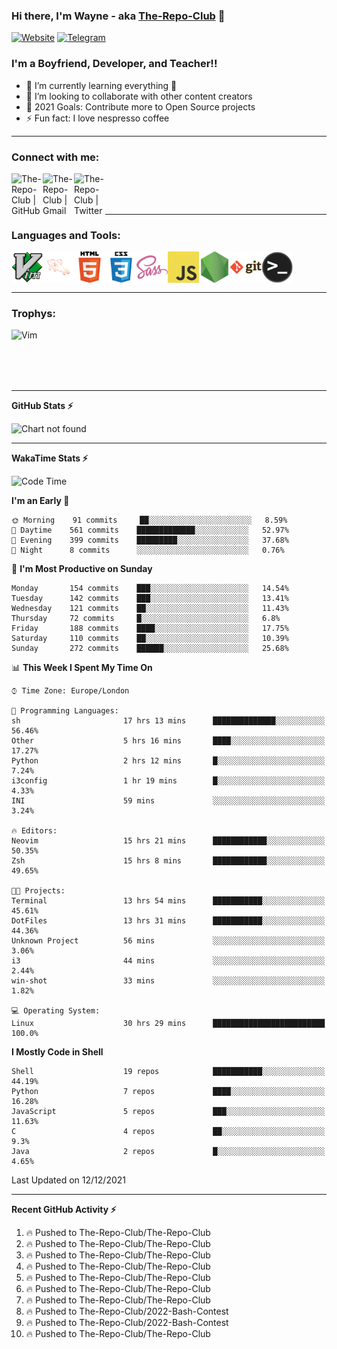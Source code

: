 ### Hi there, I'm Wayne - aka [The-Repo-Club][website] 👋

[![Website](https://img.shields.io/website?label=github.com/The-Repo-Club/&color=orange&style=flat-square&url=https://github.com/The-Repo-Club/)][website]
[![Telegram](https://img.shields.io/badge/Chat%20on-Telegram-orange.svg?color=orange&logo=telegram&style=flat-square)][telegram]

### I'm a Boyfriend, Developer, and Teacher!!

- 🌱 I’m currently learning everything 🤣
- 👯 I’m looking to collaborate with other content creators
- 🥅 2021 Goals: Contribute more to Open Source projects
- ⚡ Fun fact: I love nespresso coffee

---
### Connect with me:

[<img align="left" alt="The-Repo-Club | GitHub" width="50px" src="https://img.icons8.com/nolan/64/github.png" />][website]
[<img align="left" alt="The-Repo-Club | Gmail" width="50px" src="https://img.icons8.com/nolan/64/gmail.png" />][email]
[<img align="left" alt="The-Repo-Club | Twitter" width="50px" src="https://img.icons8.com/nolan/64/telegram-app.png" />][telegram]

[website]: https://github.com/The-Repo-Club/
[email]: mailto:wayne6324@gmail.com
[telegram]: https://t.me/TheRepoClub

<br />
<br />
<br />

---
### Languages and Tools:

<img align="left" alt="Vim" width="50px" src="https://raw.githubusercontent.com/github/explore/80688e429a7d4ef2fca1e82350fe8e3517d3494d/topics/vim/vim.png" />
<img align="left" alt="Fish" width="50px" src="https://raw.githubusercontent.com/github/explore/80688e429a7d4ef2fca1e82350fe8e3517d3494d/topics/fish/fish.png" />
<img align="left" alt="HTML5" width="50px" src="https://raw.githubusercontent.com/github/explore/80688e429a7d4ef2fca1e82350fe8e3517d3494d/topics/html/html.png" />
<img align="left" alt="CSS3" width="50px" src="https://raw.githubusercontent.com/github/explore/80688e429a7d4ef2fca1e82350fe8e3517d3494d/topics/css/css.png" />
<img align="left" alt="Sass" width="50px" src="https://raw.githubusercontent.com/github/explore/80688e429a7d4ef2fca1e82350fe8e3517d3494d/topics/sass/sass.png" />
<img align="left" alt="JavaScript" width="50px" src="https://raw.githubusercontent.com/github/explore/80688e429a7d4ef2fca1e82350fe8e3517d3494d/topics/javascript/javascript.png" />
<img align="left" alt="Node.js" width="50px" src="https://raw.githubusercontent.com/github/explore/80688e429a7d4ef2fca1e82350fe8e3517d3494d/topics/nodejs/nodejs.png" />
<img align="left" alt="Git" width="50px" src="https://raw.githubusercontent.com/github/explore/80688e429a7d4ef2fca1e82350fe8e3517d3494d/topics/git/git.png" />
<img align="left" alt="Terminal" width="50px" src="https://raw.githubusercontent.com/github/explore/80688e429a7d4ef2fca1e82350fe8e3517d3494d/topics/terminal/terminal.png" />

<br />
<br />
<br />

---
### Trophys:

<img align="left" alt="Vim" width="1200px" src="https://github-profile-trophy.vercel.app/?username=The-Repo-Club&theme=dracula&margin-w=8&margin-h=8&column=8" />

---

<br />
<br />
<br />
<br />

---
**GitHub Stats ⚡**

![Chart not found](https://github-readme-stats.vercel.app/api?username=The-Repo-Club&theme=tokyonight&show_icons=true&count_private=true&hide_border=true&include_all_commits=true&custom_title=The-Repo-Club%27s+GitHub+Stats)


---
**WakaTime Stats ⚡**

<!--START_SECTION:waka-->
![Code Time](http://img.shields.io/badge/Code%20Time-290%20hrs%2035%20mins-blue)

**I'm an Early 🐤** 

```text
🌞 Morning    91 commits     ██░░░░░░░░░░░░░░░░░░░░░░░   8.59% 
🌆 Daytime    561 commits    █████████████░░░░░░░░░░░░   52.97% 
🌃 Evening    399 commits    █████████░░░░░░░░░░░░░░░░   37.68% 
🌙 Night      8 commits      ░░░░░░░░░░░░░░░░░░░░░░░░░   0.76%

```
📅 **I'm Most Productive on Sunday** 

```text
Monday       154 commits    ███░░░░░░░░░░░░░░░░░░░░░░   14.54% 
Tuesday      142 commits    ███░░░░░░░░░░░░░░░░░░░░░░   13.41% 
Wednesday    121 commits    ██░░░░░░░░░░░░░░░░░░░░░░░   11.43% 
Thursday     72 commits     █░░░░░░░░░░░░░░░░░░░░░░░░   6.8% 
Friday       188 commits    ████░░░░░░░░░░░░░░░░░░░░░   17.75% 
Saturday     110 commits    ██░░░░░░░░░░░░░░░░░░░░░░░   10.39% 
Sunday       272 commits    ██████░░░░░░░░░░░░░░░░░░░   25.68%

```


📊 **This Week I Spent My Time On** 

```text
⌚︎ Time Zone: Europe/London

💬 Programming Languages: 
sh                       17 hrs 13 mins      ██████████████░░░░░░░░░░░   56.46% 
Other                    5 hrs 16 mins       ████░░░░░░░░░░░░░░░░░░░░░   17.27% 
Python                   2 hrs 12 mins       █░░░░░░░░░░░░░░░░░░░░░░░░   7.24% 
i3config                 1 hr 19 mins        █░░░░░░░░░░░░░░░░░░░░░░░░   4.33% 
INI                      59 mins             ░░░░░░░░░░░░░░░░░░░░░░░░░   3.24%

🔥 Editors: 
Neovim                   15 hrs 21 mins      ████████████░░░░░░░░░░░░░   50.35% 
Zsh                      15 hrs 8 mins       ████████████░░░░░░░░░░░░░   49.65%

🐱‍💻 Projects: 
Terminal                 13 hrs 54 mins      ███████████░░░░░░░░░░░░░░   45.61% 
DotFiles                 13 hrs 31 mins      ███████████░░░░░░░░░░░░░░   44.36% 
Unknown Project          56 mins             ░░░░░░░░░░░░░░░░░░░░░░░░░   3.06% 
i3                       44 mins             ░░░░░░░░░░░░░░░░░░░░░░░░░   2.44% 
win-shot                 33 mins             ░░░░░░░░░░░░░░░░░░░░░░░░░   1.82%

💻 Operating System: 
Linux                    30 hrs 29 mins      █████████████████████████   100.0%

```

**I Mostly Code in Shell** 

```text
Shell                    19 repos            ███████████░░░░░░░░░░░░░░   44.19% 
Python                   7 repos             ████░░░░░░░░░░░░░░░░░░░░░   16.28% 
JavaScript               5 repos             ███░░░░░░░░░░░░░░░░░░░░░░   11.63% 
C                        4 repos             ██░░░░░░░░░░░░░░░░░░░░░░░   9.3% 
Java                     2 repos             █░░░░░░░░░░░░░░░░░░░░░░░░   4.65%

```



 Last Updated on 12/12/2021
<!--END_SECTION:waka-->

---

**Recent GitHub Activity :zap:**

<!--START_SECTION:activity-->
1. 🔥 Pushed to The-Repo-Club/The-Repo-Club
2. 🔥 Pushed to The-Repo-Club/The-Repo-Club
3. 🔥 Pushed to The-Repo-Club/The-Repo-Club
4. 🔥 Pushed to The-Repo-Club/The-Repo-Club
5. 🔥 Pushed to The-Repo-Club/The-Repo-Club
6. 🔥 Pushed to The-Repo-Club/The-Repo-Club
7. 🔥 Pushed to The-Repo-Club/The-Repo-Club
8. 🔥 Pushed to The-Repo-Club/2022-Bash-Contest
9. 🔥 Pushed to The-Repo-Club/2022-Bash-Contest
10. 🔥 Pushed to The-Repo-Club/The-Repo-Club
<!--END_SECTION:activity-->